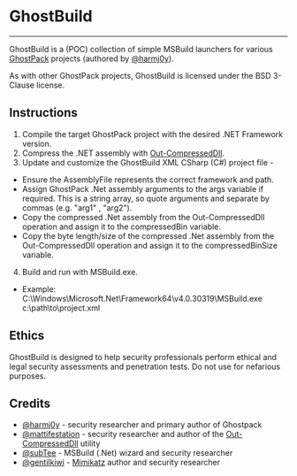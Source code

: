 # GhostBuild

----

GhostBuild is a (POC) collection of simple MSBuild launchers for various [GhostPack](https://github.com/GhostPack) projects (authored by [@harmj0y](https://twitter.com/harmj0y)).

As with other GhostPack projects, GhostBuild is licensed under the BSD 3-Clause license.

## Instructions

1) Compile the target GhostPack project with the desired .NET Framework version.
2) Compress the .NET assembly with [Out-CompressedDll](https://github.com/PowerShellMafia/PowerSploit/blob/master/ScriptModification/Out-CompressedDll.ps1).
3) Update and customize the GhostBuild XML CSharp (C#) project file -
- Ensure the AssemblyFile represents the correct framework and path.
- Assign GhostPack .Net assembly arguments to the args variable if required.  This is a string array, so quote arguments and separate by commas (e.g. "arg1" , "arg2").
- Copy the compressed .Net assembly from the Out-CompressedDll operation and assign it to the compressedBin variable.
- Copy the byte length/size of the compressed .Net assembly from the Out-CompressedDll operation and assign it to the compressedBinSize variable.
4) Build and run with MSBuild.exe.
- Example: C:\Windows\Microsoft.Net\Framework64\v4.0.30319\MSBuild.exe c:\path\to\project.xml
  
## Ethics

GhostBuild is designed to help security professionals perform ethical and legal security assessments and penetration tests. Do not use for nefarious purposes.

## Credits

- [@harmj0y](https://twitter.com/harmj0y) -  security researcher and primary author of Ghostpack 
- [@mattifestation](https://twitter.com/mattifestation) - security researcher and author of the [Out-CompressedDll](https://github.com/PowerShellMafia/PowerSploit/blob/master/ScriptModification/Out-CompressedDll.ps1) utility
- [@subTee](https://twitter.com/subTee) - MSBuild (.Net) wizard and security researcher
- [@gentilkiwi](https://twitter.com/gentilkiwi) - [Mimikatz](https://github.com/gentilkiwi/mimikatz) author and security researcher

